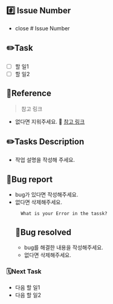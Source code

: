 ## #️⃣ Issue Number
- close # Issue Number

## ✏️Task
- [ ] 할 일1
- [ ] 할 일2

## 🔗Reference
> 참고 링크
  - 없다면 지워주세요.
   🔗 [참고 링크](https://# "참고 링크")

## ✏️Tasks Description
- 작업 설명을 작성해 주세요.

## 🐞Bug report
- bug가 있다면 작성해주세요.
- 없다면 삭제해주세요.
  ```
    What is your Error in the tassk?
  ```
  ## 🐛Bug resolved
  - bug를 해결한 내용을 작성해주세요.
  - 없다면 삭제해주세요.

### 🗓Next Task
- 다음 할 일1
- 다음 할 일2
